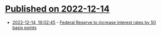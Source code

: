 # [Published on 2022-12-14](index.md)

* [2022-12-14, 19:02:45](https://news.ycombinator.com/item?id=33988345) - [Federal Reserve to increase interest rates by 50 basis points](https://www.federalreserve.gov/newsevents/pressreleases/monetary20221214a.htm)
